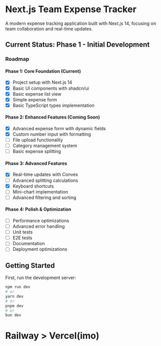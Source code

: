# Next.js Team Expense Tracker

A modern expense tracking application built with Next.js 14, focusing on team collaboration and real-time updates.

## Current Status: Phase 1 - Initial Development

### Roadmap

#### Phase 1: Core Foundation (Current)
- [x] Project setup with Next.js 14
- [x] Basic UI components with shadcn/ui
- [x] Basic expense list view
- [x] Simple expense form
- [x] Basic TypeScript types implementation

#### Phase 2: Enhanced Features (Coming Soon)
- [x] Advanced expense form with dynamic fields
- [x] Custom number input with formatting
- [ ] File upload functionality
- [ ] Category management system
- [ ] Basic expense splitting

#### Phase 3: Advanced Features
- [x] Real-time updates with Convex
- [ ] Advanced splitting calculations
- [x] Keyboard shortcuts
- [ ] Mini-chart implementation
- [ ] Advanced filtering and sorting

#### Phase 4: Polish & Optimization
- [ ] Performance optimizations
- [ ] Advanced error handling
- [ ] Unit tests
- [ ] E2E tests
- [ ] Documentation
- [ ] Deployment optimizations

## Getting Started

First, run the development server:

```bash
npm run dev
# or
yarn dev
# or
pnpm dev
# or
bun dev
```

# Railway > Vercel(imo)
